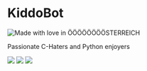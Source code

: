 # KiddoBot


![Made with love in ÖÖÖÖÖÖÖÖSTERREICH](https://madewithlove.now.sh/at?heart=true&colorA=%23000000&colorB=%23dc0000&template=for-the-badge&text=%C3%96%C3%96%C3%96%C3%96%C3%96%C3%96%C3%96%C3%96STERREICH)

Passionate C-Haters and Python enjoyers
	

![](https://tokei.rs/b1/github/MaximalBrot-Inc/KiddoBot?category=lines)
![](https://tokei.rs/b1/github/MaximalBrot-Inc/KiddoBot?category=files)
![](https://komarev.com/ghpvc/?username=MaximalBrot-Inc&color=ff00ff)
